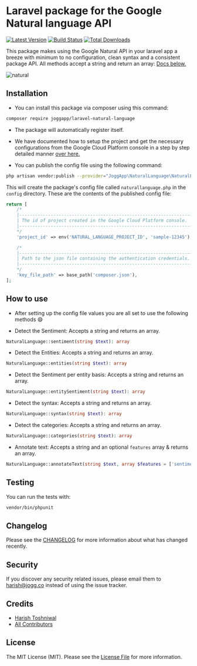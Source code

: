 # Laravel package for the Google Natural language API

[![Latest Version](https://img.shields.io/github/release/JoggApp/laravel-natural-language.svg?style=flat-rounded)](https://github.com/JoggApp/laravel-natural-language/releases)
[![Build Status](https://travis-ci.org/JoggApp/laravel-natural-language.svg?branch=master)](https://travis-ci.org/JoggApp/laravel-natural-language)
[![Total Downloads](https://img.shields.io/packagist/dt/JoggApp/laravel-natural-language.svg?style=flat-rounded&colorB=brightgreen)](https://packagist.org/packages/JoggApp/laravel-natural-language)

This package makes using the Google Natural API in your laravel app a breeze with minimum to no configuration, clean syntax and a consistent package API. All methods accept a string and return an array: [Docs below.](https://github.com/JoggApp/laravel-natural-language/#how-to-use)

![natural](https://user-images.githubusercontent.com/11228182/46806140-765d4000-cd84-11e8-9d88-e71338d53376.png)

## Installation

- You can install this package via composer using this command:

```bash
composer require joggapp/laravel-natural-language
```

- The package will automatically register itself.

- We have documented how to setup the project and get the necessary configurations from the Google Cloud Platform console in a step by step detailed manner [over here.](https://github.com/JoggApp/laravel-natural-language/blob/master/google.md)

- You can publish the config file using the following command:

```bash
php artisan vendor:publish --provider="JoggApp\NaturalLanguage\NaturalLanguageServiceProvider"
```

This will create the package's config file called `naturallanguage.php` in the `config` directory. These are the contents of the published config file:

```php
return [
    /*
    |--------------------------------------------------------------------------
    | The id of project created in the Google Cloud Platform console.
    |--------------------------------------------------------------------------
    */
    'project_id' => env('NATURAL_LANGUAGE_PROJECT_ID', 'sample-12345'),

    /*
    |--------------------------------------------------------------------------
    | Path to the json file containing the authentication credentials.
    |--------------------------------------------------------------------------
    */
    'key_file_path' => base_path('composer.json'),
];
```

## How to use

- After setting up the config file values you are all set to use the following methods :smile:

- Detect the Sentiment: Accepts a string and returns an array.

```php
NaturalLanguage::sentiment(string $text): array
```

- Detect the Entities: Accepts a string and returns an array.

```php
NaturalLanguage::entities(string $text): array
```

- Detect the Sentiment per entity basis: Accepts a string and returns an array.

```php
NaturalLanguage::entitySentiment(string $text): array
```

- Detect the syntax: Accepts a string and returns an array.

```php
NaturalLanguage::syntax(string $text): array
```

- Detect the categories: Accepts a string and returns an array.

```php
NaturalLanguage::categories(string $text): array
```

- Annotate text: Accepts a string and an optional `features` array & returns an array.

```php
NaturalLanguage::annotateText(string $text, array $features = ['sentiment', 'syntax']): array
```

## Testing

You can run the tests with:

```bash
vendor/bin/phpunit
```

## Changelog

Please see the [CHANGELOG](CHANGELOG.md) for more information about what has changed recently.

## Security

If you discover any security related issues, please email them to [harish@jogg.co](mailto:harish@jogg.co) instead of using the issue tracker.

## Credits

- [Harish Toshniwal](https://github.com/introwit)
- [All Contributors](../../contributors)

## License

The MIT License (MIT). Please see the [License File](LICENSE.txt) for more information.
